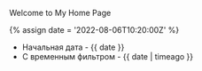 ---
---

Welcome to My Home Page

{% assign date = '2022-08-06T10:20:00Z' %}

- Начальная дата - {{ date }}
- С временным фильтром - {{ date | timeago }}